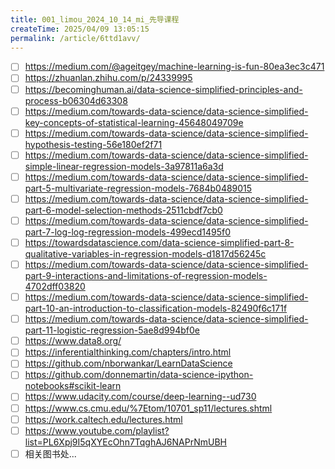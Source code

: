 ```yaml
---
title: 001_limou_2024_10_14_mi_先导课程
createTime: 2025/04/09 13:05:15
permalink: /article/6ttd1avv/
---
```

-   [ ] https://medium.com/@ageitgey/machine-learning-is-fun-80ea3ec3c471
-   [ ] https://zhuanlan.zhihu.com/p/24339995
-   [ ] https://becominghuman.ai/data-science-simplified-principles-and-process-b06304d63308
-   [ ] https://medium.com/towards-data-science/data-science-simplified-key-concepts-of-statistical-learning-45648049709e
-   [ ] https://medium.com/towards-data-science/data-science-simplified-hypothesis-testing-56e180ef2f71
-   [ ] https://medium.com/towards-data-science/data-science-simplified-simple-linear-regression-models-3a97811a6a3d
-   [ ] https://medium.com/towards-data-science/data-science-simplified-part-5-multivariate-regression-models-7684b0489015
-   [ ] https://medium.com/towards-data-science/data-science-simplified-part-6-model-selection-methods-2511cbdf7cb0
-   [ ] https://medium.com/towards-data-science/data-science-simplified-part-7-log-log-regression-models-499ecd1495f0
-   [ ] https://towardsdatascience.com/data-science-simplified-part-8-qualitative-variables-in-regression-models-d1817d56245c
-   [ ] https://medium.com/towards-data-science/data-science-simplified-part-9-interactions-and-limitations-of-regression-models-4702dff03820
-   [ ] https://medium.com/towards-data-science/data-science-simplified-part-10-an-introduction-to-classification-models-82490f6c171f
-   [ ] https://medium.com/towards-data-science/data-science-simplified-part-11-logistic-regression-5ae8d994bf0e
-   [ ] https://www.data8.org/
-   [ ] https://inferentialthinking.com/chapters/intro.html
-   [ ] https://github.com/nborwankar/LearnDataScience
-   [ ] https://github.com/donnemartin/data-science-ipython-notebooks#scikit-learn
-   [ ] https://www.udacity.com/course/deep-learning--ud730
-   [ ] https://www.cs.cmu.edu/%7Etom/10701_sp11/lectures.shtml
-   [ ] https://work.caltech.edu/lectures.html
-   [ ] https://www.youtube.com/playlist?list=PL6Xpj9I5qXYEcOhn7TqghAJ6NAPrNmUBH
-   [ ] 相关图书处...
